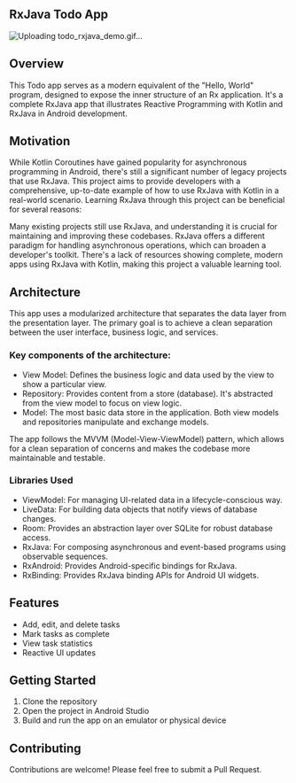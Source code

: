 ## RxJava Todo App
![Uploading todo_rxjava_demo.gif…]()

## Overview
This Todo app serves as a modern equivalent of the "Hello, World" program, designed to expose the inner structure of an Rx application. It's a complete RxJava app that illustrates Reactive Programming with Kotlin and RxJava in Android development.

## Motivation
While Kotlin Coroutines have gained popularity for asynchronous programming in Android, there's still a significant number of legacy projects that use RxJava. This project aims to provide developers with a comprehensive, up-to-date example of how to use RxJava with Kotlin in a real-world scenario.
Learning RxJava through this project can be beneficial for several reasons:

Many existing projects still use RxJava, and understanding it is crucial for maintaining and improving these codebases.
RxJava offers a different paradigm for handling asynchronous operations, which can broaden a developer's toolkit.
There's a lack of resources showing complete, modern apps using RxJava with Kotlin, making this project a valuable learning tool.

## Architecture
This app uses a modularized architecture that separates the data layer from the presentation layer. The primary goal is to achieve a clean separation between the user interface, business logic, and services.

### Key components of the architecture:
* View Model: Defines the business logic and data used by the view to show a particular view.
* Repository: Provides content from a store (database). It's abstracted from the view model to focus on view logic.
* Model: The most basic data store in the application. Both view models and repositories manipulate and exchange models.

The app follows the MVVM (Model-View-ViewModel) pattern, which allows for a clean separation of concerns and makes the codebase more maintainable and testable.

### Libraries Used
* ViewModel: For managing UI-related data in a lifecycle-conscious way.
* LiveData: For building data objects that notify views of database changes.
* Room: Provides an abstraction layer over SQLite for robust database access.
* RxJava: For composing asynchronous and event-based programs using observable sequences.
* RxAndroid: Provides Android-specific bindings for RxJava.
* RxBinding: Provides RxJava binding APIs for Android UI widgets.

## Features
* Add, edit, and delete tasks
* Mark tasks as complete
* View task statistics
* Reactive UI updates

## Getting Started
1. Clone the repository
2. Open the project in Android Studio
3. Build and run the app on an emulator or physical device

## Contributing
Contributions are welcome! Please feel free to submit a Pull Request.
